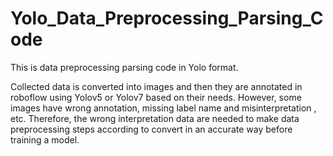 # Yolo_Data_Preprocessing_Parsing_Code
This is data preprocessing parsing code in Yolo format.

Collected data is converted into images and then they are annotated in roboflow using Yolov5 or Yolov7 based on their needs. However, some images have wrong annotation, missing label name and misinterpretation , etc. Therefore, the wrong interpretation data are needed to make data preprocessing steps according to convert in an accurate way before training a model.
